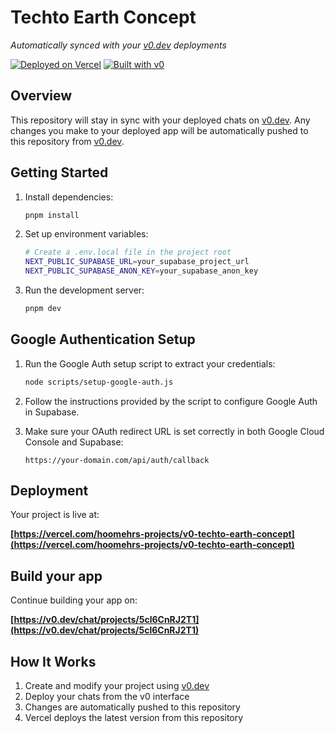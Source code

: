 # Techto Earth Concept

*Automatically synced with your [v0.dev](https://v0.dev) deployments*

[![Deployed on Vercel](https://img.shields.io/badge/Deployed%20on-Vercel-black?style=for-the-badge&logo=vercel)](https://vercel.com/hoomehrs-projects/v0-techto-earth-concept)
[![Built with v0](https://img.shields.io/badge/Built%20with-v0.dev-black?style=for-the-badge)](https://v0.dev/chat/projects/5cl6CnRJ2T1)

## Overview

This repository will stay in sync with your deployed chats on [v0.dev](https://v0.dev).
Any changes you make to your deployed app will be automatically pushed to this repository from [v0.dev](https://v0.dev).

## Getting Started

1. Install dependencies:
   ```bash
   pnpm install
   ```

2. Set up environment variables:
   ```bash
   # Create a .env.local file in the project root
   NEXT_PUBLIC_SUPABASE_URL=your_supabase_project_url
   NEXT_PUBLIC_SUPABASE_ANON_KEY=your_supabase_anon_key
   ```

3. Run the development server:
   ```bash
   pnpm dev
   ```

## Google Authentication Setup

1. Run the Google Auth setup script to extract your credentials:
   ```bash
   node scripts/setup-google-auth.js
   ```

2. Follow the instructions provided by the script to configure Google Auth in Supabase.

3. Make sure your OAuth redirect URL is set correctly in both Google Cloud Console and Supabase:
   ```
   https://your-domain.com/api/auth/callback
   ```

## Deployment

Your project is live at:

**[https://vercel.com/hoomehrs-projects/v0-techto-earth-concept](https://vercel.com/hoomehrs-projects/v0-techto-earth-concept)**

## Build your app

Continue building your app on:

**[https://v0.dev/chat/projects/5cl6CnRJ2T1](https://v0.dev/chat/projects/5cl6CnRJ2T1)**

## How It Works

1. Create and modify your project using [v0.dev](https://v0.dev)
2. Deploy your chats from the v0 interface
3. Changes are automatically pushed to this repository
4. Vercel deploys the latest version from this repository